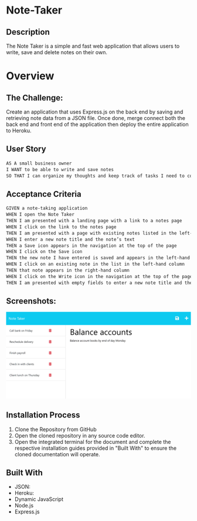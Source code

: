 # Note-Taker

## Description

The  Note Taker is a simple  and fast web application that allows users to write, save and delete notes on their own.

# Overview

## The Challenge:

Create an application that uses Express.js on the back end by saving and retrieving note data from a JSON file. Once done, merge connect both the back end and front end of the application then deploy the entire application to Heroku.

## User Story

```md
AS A small business owner
I WANT to be able to write and save notes
SO THAT I can organize my thoughts and keep track of tasks I need to complete
```

## Acceptance Criteria

```md
GIVEN a note-taking application
WHEN I open the Note Taker
THEN I am presented with a landing page with a link to a notes page
WHEN I click on the link to the notes page
THEN I am presented with a page with existing notes listed in the left-hand column, plus empty fields to enter a new note title and the note’s text in the right-hand column
WHEN I enter a new note title and the note’s text
THEN a Save icon appears in the navigation at the top of the page
WHEN I click on the Save icon
THEN the new note I have entered is saved and appears in the left-hand column with the other existing notes
WHEN I click on an existing note in the list in the left-hand column
THEN that note appears in the right-hand column
WHEN I click on the Write icon in the navigation at the top of the page
THEN I am presented with empty fields to enter a new note title and the note’s text in the right-hand column
```
## Screenshots:

![](/02-Challenge/Assets/11-express-homework-demo-02.png)

## Installation Process
1. Clone the Repository from GitHub 
2. Open the cloned repository in any source code editor.
4. Open the integrated terminal for the document and complete the respective installation guides provided in "Built With" to ensure the cloned documentation will operate.

## Built With
- JSON:
- Heroku:
- Dynamic JavaScript
- Node.js
- Express.js